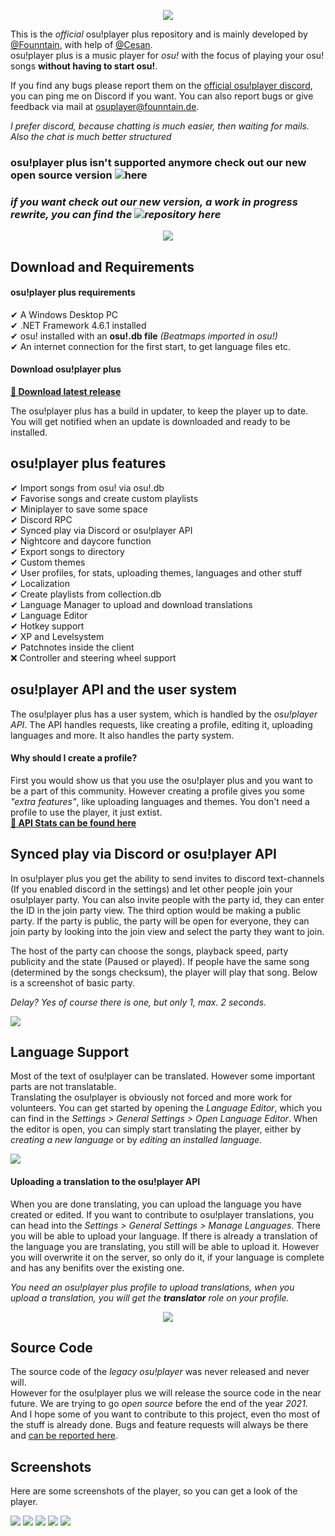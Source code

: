 <p align="center">
    <img src="https://7.founntain.dev/IY26BPcE.png" />
</P>

This is the *official* osu!player plus repository and is mainly developed by [@Founntain](https://github.com/Founntain), with help of [@Cesan](https://github.com/Cesan).  
osu!player plus is a music player for *osu!* with the focus of playing your osu! songs **without having to start osu!**.  

If you find any bugs please report them on the [official osu!player discord](https://discord.gg/RJQSc5B), you can ping me on Discord if you want. You can also report bugs or give feedback via mail at osuplayer@founntain.de.  

*I prefer discord, because chatting is much easier, then waiting for mails. Also the chat is much better structured*

### osu!player plus isn't supported anymore check out our new open source version ![here](https://github.com/Founntain/osuplayer)
### *if you want check out our new version, a work in progress rewrite, you can find the ![repository here](https://github.com/Founntain/osuplayer)*

<p align="center">
    <img src="https://7.founntain.dev/OSQ0ZaJr.png" />
</P>

## Download and Requirements

#### osu!player plus requirements
✔ A Windows Desktop PC  
✔ .NET Framework 4.6.1 installed  
✔ osu! installed with an **osu!.db file** *(Beatmaps imported in osu!)*  
✔ An internet connection for the first start, to get language files etc.

#### Download osu!player plus
**[💾 Download latest release](https://update.founntain.dev/files/latest.zip)**

The osu!player plus has a build in updater, to keep the player up to date. You will get notified when an update is downloaded and ready to be installed.

## osu!player plus features

✔ Import songs from osu! via osu!.db  
✔ Favorise songs and create custom playlists  
✔ Miniplayer to save some space  
✔ Discord RPC  
✔ Synced play via Discord or osu!player API  
✔ Nightcore and daycore function  
✔ Export songs to directory  
✔ Custom themes  
✔ User profiles, for stats, uploading themes, languages and other stuff  
✔ Localization  
✔ Create playlists from collection.db  
✔ Language Manager to upload and download translations  
✔ Language Editor  
✔ Hotkey support  
✔ XP and Levelsystem  
✔ Patchnotes inside the client  
❌ Controller and steering wheel support

## osu!player API and the user system
The osu!player plus has a user system, which is handled by the *osu!player API*. The API handles requests, like creating a profile, editing it, uploading languages and more. It also handles the party system.  
#### Why should I create a profile?
First you would show us that you use the osu!player plus and you want to be a part of this community. However creating a profile gives you some *"extra features"*, like uploading languages and themes. You don't need a profile to use the player, it just extist.  
**[🔸 API Stats can be found here ](https://stats.founntain.dev)**

## Synced play via Discord or osu!player API
In osu!player plus you get the ability to send invites to discord text-channels (If you enabled discord in the settings) and let other people join your osu!player party. You can also invite people with the party id, they can enter the ID in the join party view. The third option would be making a public party. If the party is public, the party will be open for everyone, they can join party by looking into the join view and select the party they want to join.


The host of the party can choose the songs, playback speed, party publicity and the state (Paused or played). If people have the same song (determined by the songs checksum), the player will play that song. Below is a screenshot of basic party.

*Delay? Yes of course there is one, but only 1, max. 2 seconds.*

![](https://7.founntain.dev/bcB1yP2s.png)

## Language Support
Most of the text of osu!player can be translated. However some important parts are not translatable.  
Translating the osu!player is obviously not forced and more work for volunteers. You can get started by opening the *Language Editor*, which you can find in the *Settings > General Settings > Open Language Editor*. When the editor is open, you can simply start translating the player, either by *creating a new language* or by *editing an installed language*.

![](https://7.founntain.dev/u8kSe4l0.png)

#### Uploading a translation to the osu!player API
When you are done translating, you can upload the language you have created or edited. If you want to contribute to osu!player translations, you can head into the *Settings > General Settings > Manage Languages*. There you will be able to upload your language. If there is already a translation of the language you are translating, you still will be able to upload it. However you will overwrite it on the server, so only do it, if your language is complete and has any benifits over the existing one.

*You need an osu!player plus profile to upload translations, when you upload a translation, you will get the **translator** role on your profile.*

<p align="center">
    <img src="https://7.founntain.dev/28HYQBTj.png" />
</P>

## Source Code

The source code of the *legacy osu!player* was never released and never will.  
However for the osu!player plus we will release the source code in the near future. We are trying to go *open source* before the end of the year *2021*. And I hope some of you want to contribute to this project, even tho most of the stuff is already done. Bugs and feature requests will always be there and [can be reported here](https://github.com/Founntain/osuplayer-issues).

## Screenshots

Here are some screenshots of the player, so you can get a look of the player.

![](https://7.founntain.dev/OSQ0ZaJr.png)
![](https://7.founntain.dev/wuEELZOe.png)
![](https://7.founntain.dev/7YrxyPQc.png)
![](https://7.founntain.dev/bcB1yP2s.png)
![](https://7.founntain.dev/mMee78pA.png)
